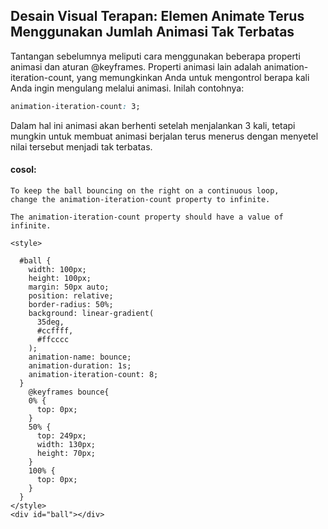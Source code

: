 ## Desain Visual Terapan: Elemen Animate Terus Menggunakan Jumlah Animasi Tak Terbatas

Tantangan sebelumnya meliputi cara menggunakan beberapa properti animasi dan aturan @keyframes. Properti animasi lain adalah animation-iteration-count, yang memungkinkan Anda untuk mengontrol berapa kali Anda ingin mengulang melalui animasi. Inilah contohnya: 

```css
animation-iteration-count: 3;
```

Dalam hal ini animasi akan berhenti setelah menjalankan 3 kali, tetapi mungkin untuk membuat animasi berjalan terus menerus dengan menyetel nilai tersebut menjadi tak terbatas.

#### cosol:

```
To keep the ball bouncing on the right on a continuous loop, 
change the animation-iteration-count property to infinite.

The animation-iteration-count property should have a value of infinite.
```

```
<style>

  #ball {
    width: 100px;
    height: 100px;
    margin: 50px auto;
    position: relative;
    border-radius: 50%;
    background: linear-gradient(
      35deg,
      #ccffff,
      #ffcccc
    );
    animation-name: bounce;
    animation-duration: 1s;
    animation-iteration-count: 8;
  }
    @keyframes bounce{
    0% {
      top: 0px;
    }
    50% {
      top: 249px;
      width: 130px;
      height: 70px;
    }
    100% {
      top: 0px;
    }
  }
</style>
<div id="ball"></div>
```



